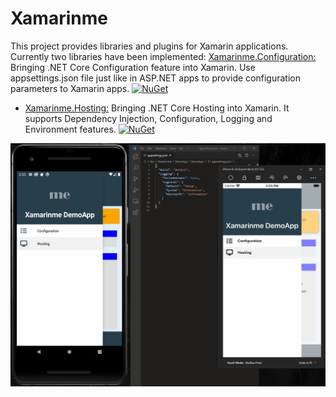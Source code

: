 # Xamarinme
This project provides libraries and plugins for Xamarin applications.
Currently two libraries have been implemented:
[Xamarinme.Configuration:](Configuration/README.md) Bringing .NET Core Configuration feature into Xamarin. Use appsettings.json file just like in ASP.NET apps to provide configuration parameters to Xamarin apps. [![NuGet](https://img.shields.io/nuget/v/Xamarinme.Configuration.svg)](https://www.nuget.org/packages/Xamarinme.Configuration)
* [Xamarinme.Hosting:](Hosting/README.md) Bringing .NET Core Hosting into Xamarin. 
It supports Dependency Injection, Configuration, Logging and Environment features. [![NuGet](https://img.shields.io/nuget/v/Xamarinme.Hosting.svg)](https://www.nuget.org/packages/Xamarinme.Hosting)

![alt text](https://github.com/melihercan/Xamarinme/blob/master/doc/Xamarinme.gif)
